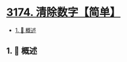 # [3174. 清除数字【简单】](https://github.com/tnotesjs/TNotes.leetcode/tree/main/notes/3174.%20%E6%B8%85%E9%99%A4%E6%95%B0%E5%AD%97%E3%80%90%E7%AE%80%E5%8D%95%E3%80%91)

<!-- region:toc -->

- [1. 📝 概述](#1--概述)

<!-- endregion:toc -->

## 1. 📝 概述
